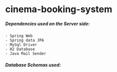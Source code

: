 # cinema-booking-system

##### Dependencies used on the Server side:
```
- Spring Web
- Spring data JPA
- MySql Driver
- H2 Database
- Java Mail Sender
```

##### Database Schemas used:
```sql

```